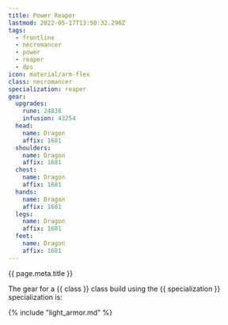 ```yaml
---
title: Power Reaper
lastmod: 2022-05-17T13:50:32.296Z
tags:
  - frontline
  - necromancer
  - power
  - reaper
  - dps
icon: material/arm-flex
class: necromancer
specialization: reaper
gear:
  upgrades:
    rune: 24836
    infusion: 43254
  head:
    name: Dragon
    affix: 1681
  shoulders:
    name: Dragon
    affix: 1681
  chest:
    name: Dragon
    affix: 1681
  hands:
    name: Dragon
    affix: 1681
  legs:
    name: Dragon
    affix: 1681
  feet:
    name: Dragon
    affix: 1681
---
```


{{ page.meta.title }}

The gear for a {{ class }} class build using the {{ specialization }} specialization is:

{% include "light_armor.md" %}


